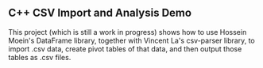 ## C++ CSV Import and Analysis Demo

This project (which is still a work in progress) shows how to use Hossein Moein's DataFrame library, together with Vincent La's csv-parser library, to import .csv data, create pivot tables of that data, and then output those tables as .csv files.
